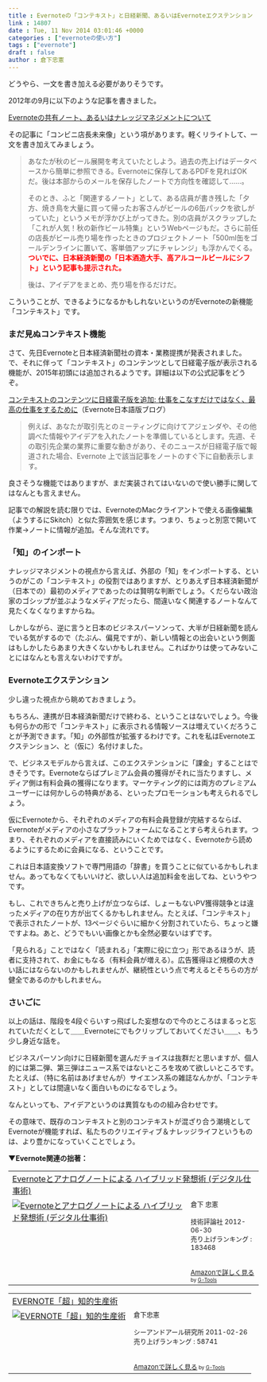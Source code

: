 ```yaml
---
title : Evernoteの「コンテキスト」と日経新聞、あるいはEvernoteエクステンション
link : 14807
date : Tue, 11 Nov 2014 03:01:46 +0000
categories : ["evernoteの使い方"]
tags : ["evernote"]
draft : false
author : 倉下忠憲
---
```


どうやら、一文を書き加える必要がありそうです。

2012年の9月に以下のような記事を書きました。

<a href="https://rashita.net/blog/?p=8810" target="_blank">Evernoteの共有ノート、あるいはナレッジマネジメントについて</a>

その記事に「コンビニ店長未来像」という項があります。軽くリライトして、一文を書き加えてみましょう。

<blockquote>
あなたが秋のビール展開を考えていたとしよう。過去の売上げはデータベースから簡単に参照できる。Evernoteに保存してあるPDFを見ればOKだ。後は本部からのメールを保存したノートで方向性を確認して……。

そのとき、ふと「関連するノート」として、ある店員が書き残した「夕方、焼き鳥を大量に買って帰ったお客さんがビールの6缶パックを欲しがっていた」というメモが浮かび上がってきた。別の店員がスクラップした「これが人気！秋の新作ビール特集」というWebページもだ。さらに前任の店長がビール売り場を作ったときのプロジェクトノート「500ml缶をゴールデンラインに置いて、客単価アップにチャレンジ」も浮かんでくる。<strong style="color:#F00;">ついでに、日本経済新聞の「日本酒造大手、高アルコールビールにシフト」という記事も提示された。</strong>

後は、アイデアをまとめ、売り場を作るだけだ。
</blockquote>

こういうことが、できるようになるかもしれないというのがEvernoteの新機能「コンテキスト」です。

<H3>まだ見ぬコンテキスト機能</H3>

さて、先日Evernoteと日本経済新聞社の資本・業務提携が発表されました。で、それに伴って「コンテキスト」のコンテンツとして日経電子版が表示される機能が、2015年初頭には追加されるようです。詳細は以下の公式記事をどうぞ。

<a href="http://blog.evernote.com/jp/2014/11/10/45043" target="_blank">コンテキストのコンテンツに日経電子版を追加: 仕事をこなすだけではなく、最高の仕事をするために</a>（Evernote日本語版ブログ）

<blockquote>例えば、あなたが取引先とのミーティングに向けてアジェンダや、その他調べた情報やアイデアを入れたノートを準備しているとします。先週、その取引先企業の業界に重要な動きがあり、そのニュースが日経電子版で報道された場合、Evernote 上で該当記事をノートのすぐ下に自動表示します。</blockquote>

良さそうな機能ではありますが、まだ実装されてはいないので使い勝手に関してはなんとも言えません。

記事での解説を読む限りでは、EvernoteのMacクライアントで使える画像編集（ようするにSkitch）と似た雰囲気を感じます。つまり、ちょっと別窓で開いて作業→ノートに情報が追加。そんな流れです。

<H3>「知」のインポート</H3>

ナレッジマネジメントの視点から言えば、外部の「知」をインポートする、というのがこの「コンテキスト」の役割ではありますが、とりあえず日本経済新聞が（日本での）最初のメディアであったのは賢明な判断でしょう。くだらない政治家のゴシップが並ぶようなメディアだったら、間違いなく関連するノートなんて見たくなくなりますからね。

しかしながら、逆に言うと日本のビジネスパーソンって、大半が日経新聞を読んでいる気がするので（たぶん、偏見ですが）、新しい情報との出会いという側面はもしかしたらあまり大きくないかもしれません。こればかりは使ってみないことにはなんとも言えないわけですが。

<H3>Evernoteエクステンション</H3>

少し違った視点から眺めておきましょう。

もちろん、連携が日本経済新聞だけで終わる、ということはないでしょう。今後も何らかの形で「コンテキスト」に表示される情報ソースは増えていくだろうことが予測できます。「知」の外部性が拡張するわけです。これを私はEvernoteエクステンション、と（仮に）名付けました。

で、ビジネスモデルから言えば、このエクステンションに「課金」することはできそうです。Evernoteならばプレミアム会員の獲得がそれに当たりますし、メディア側は有料会員の獲得になります。マーケティング的には両方のプレミアムユーザーには何かしらの特典がある、といったプロモーションも考えられるでしょう。

仮にEvernoteから、それぞれのメディアの有料会員登録が完結するならば、Evernoteがメディアの小さなプラットフォームになることすら考えられます。つまり、それぞれのメディアを直接読みにいくためではなく、Evernoteから読めるようにするために会員になる、ということです。

これは日本語変換ソフトで専門用語の「辞書」を買うことに似ているかもしれません。あってもなくてもいいけど、欲しい人は追加料金を出してね、というやつです。

もし、これできちんと売り上げが立つならば、しょーもないPV獲得競争とは違ったメディアの在り方が出てくるかもしれません。たとえば、「コンテキスト」で表示されたノートが、13ページぐらいに細かく分割されていたら、ちょっと嫌ですよね。あと、どうでもいい画像とかも全然必要ないはずです。

「見られる」ことではなく「読まれる」「実際に役に立つ」形であるほうが、読者に支持されて、お金にもなる（有料会員が増える）。広告獲得ほど規模の大きい話にはならないのかもしれませんが、継続性という点で考えるとそちらの方が健全であるのかもしれません。

<H3>さいごに</H3>

以上の話は、階段を4段ぐらいすっ飛ばした妄想なので今のところはまるっと忘れていただくとして＿＿Evernoteにでもクリップしておいてください＿＿、もう少し身近な話を。

ビジネスパーソン向けに日経新聞を選んだチョイスは抜群だと思いますが、個人的には第二弾、第三弾はニュース系ではないところを攻めて欲しいところです。たとえば、（特に名前はあげませんが）サイエンス系の雑誌なんかが、「コンテキスト」としては間違いなく面白いものになるでしょう。

なんといっても、アイデアというのは異質なものの組み合わせです。

その意味で、既存のコンテキストと別のコンテキストが混ざり合う潮境としてEvernoteが機能すれば、私たちのクリエイティブ＆ナレッジライフというものは、より豊かになっていくことでしょう。

<strong>▼Evernote関連の拙著：</strong>

<table  border="0" cellpadding="5"><tr><td colspan="2"><a href="http://www.amazon.co.jp/Evernote%E3%81%A8%E3%82%A2%E3%83%8A%E3%83%AD%E3%82%B0%E3%83%8E%E3%83%BC%E3%83%88%E3%81%AB%E3%82%88%E3%82%8B-%E3%83%8F%E3%82%A4%E3%83%96%E3%83%AA%E3%83%83%E3%83%89%E7%99%BA%E6%83%B3%E8%A1%93-%E3%83%87%E3%82%B8%E3%82%BF%E3%83%AB%E4%BB%95%E4%BA%8B%E8%A1%93-%E5%80%89%E4%B8%8B-%E5%BF%A0%E6%86%B2/dp/4774151505%3FSubscriptionId%3D15SMZCTB9V8NGR2TW082%26tag%3Drashita1000-22%26linkCode%3Dxm2%26camp%3D2025%26creative%3D165953%26creativeASIN%3D4774151505" target="_blank">Evernoteとアナログノートによる ハイブリッド発想術 (デジタル仕事術)</a><img src="http://www.assoc-amazon.jp/e/ir?t=rashita1000-22&l=ur2&o=9" width="1" height="1" style="border: none;" alt="" /></td></tr><tr><td valign="top"><a href="http://www.amazon.co.jp/Evernote%E3%81%A8%E3%82%A2%E3%83%8A%E3%83%AD%E3%82%B0%E3%83%8E%E3%83%BC%E3%83%88%E3%81%AB%E3%82%88%E3%82%8B-%E3%83%8F%E3%82%A4%E3%83%96%E3%83%AA%E3%83%83%E3%83%89%E7%99%BA%E6%83%B3%E8%A1%93-%E3%83%87%E3%82%B8%E3%82%BF%E3%83%AB%E4%BB%95%E4%BA%8B%E8%A1%93-%E5%80%89%E4%B8%8B-%E5%BF%A0%E6%86%B2/dp/4774151505%3FSubscriptionId%3D15SMZCTB9V8NGR2TW082%26tag%3Drashita1000-22%26linkCode%3Dxm2%26camp%3D2025%26creative%3D165953%26creativeASIN%3D4774151505" target="_blank"><img src="http://ecx.images-amazon.com/images/I/41kEDq5iQ6L._SL160_.jpg" border="0" alt="Evernoteとアナログノートによる ハイブリッド発想術 (デジタル仕事術)" /></a></td><td valign="top"><font size="-1">倉下 忠憲 <br /><br />技術評論社  2012-06-30<br />売り上げランキング : 183468<br /><br /><br /><a href="http://www.amazon.co.jp/Evernote%E3%81%A8%E3%82%A2%E3%83%8A%E3%83%AD%E3%82%B0%E3%83%8E%E3%83%BC%E3%83%88%E3%81%AB%E3%82%88%E3%82%8B-%E3%83%8F%E3%82%A4%E3%83%96%E3%83%AA%E3%83%83%E3%83%89%E7%99%BA%E6%83%B3%E8%A1%93-%E3%83%87%E3%82%B8%E3%82%BF%E3%83%AB%E4%BB%95%E4%BA%8B%E8%A1%93-%E5%80%89%E4%B8%8B-%E5%BF%A0%E6%86%B2/dp/4774151505%3FSubscriptionId%3D15SMZCTB9V8NGR2TW082%26tag%3Drashita1000-22%26linkCode%3Dxm2%26camp%3D2025%26creative%3D165953%26creativeASIN%3D4774151505" target="_blank">Amazonで詳しく見る</a></font><font size="-2"> by <a href="http://www.goodpic.com/mt/aws/index.html" >G-Tools</a></font></td></tr></table>

<table  border="0" cellpadding="5"><tr><td colspan="2"><a href="http://www.amazon.co.jp/EVERNOTE%E3%80%8C%E8%B6%85%E3%80%8D%E7%9F%A5%E7%9A%84%E7%94%9F%E7%94%A3%E8%A1%93-%E5%80%89%E4%B8%8B%E5%BF%A0%E6%86%B2/dp/4863540817%3FSubscriptionId%3D15SMZCTB9V8NGR2TW082%26tag%3Drashita1000-22%26linkCode%3Dxm2%26camp%3D2025%26creative%3D165953%26creativeASIN%3D4863540817" target="_blank">EVERNOTE「超」知的生産術</a><img src="http://www.assoc-amazon.jp/e/ir?t=rashita1000-22&l=ur2&o=9" width="1" height="1" style="border: none;" alt="" /></td></tr><tr><td valign="top"><a href="http://www.amazon.co.jp/EVERNOTE%E3%80%8C%E8%B6%85%E3%80%8D%E7%9F%A5%E7%9A%84%E7%94%9F%E7%94%A3%E8%A1%93-%E5%80%89%E4%B8%8B%E5%BF%A0%E6%86%B2/dp/4863540817%3FSubscriptionId%3D15SMZCTB9V8NGR2TW082%26tag%3Drashita1000-22%26linkCode%3Dxm2%26camp%3D2025%26creative%3D165953%26creativeASIN%3D4863540817" target="_blank"><img src="http://ecx.images-amazon.com/images/I/51OnU0cd03L._SL160_.jpg" border="0" alt="EVERNOTE「超」知的生産術" /></a></td><td valign="top"><font size="-1">倉下忠憲 <br /><br />シーアンドアール研究所  2011-02-26<br />売り上げランキング : 58741<br /><br /><br /><a href="http://www.amazon.co.jp/EVERNOTE%E3%80%8C%E8%B6%85%E3%80%8D%E7%9F%A5%E7%9A%84%E7%94%9F%E7%94%A3%E8%A1%93-%E5%80%89%E4%B8%8B%E5%BF%A0%E6%86%B2/dp/4863540817%3FSubscriptionId%3D15SMZCTB9V8NGR2TW082%26tag%3Drashita1000-22%26linkCode%3Dxm2%26camp%3D2025%26creative%3D165953%26creativeASIN%3D4863540817" target="_blank">Amazonで詳しく見る</a></font><font size="-2"> by <a href="http://www.goodpic.com/mt/aws/index.html" >G-Tools</a></font></td></tr></table>
